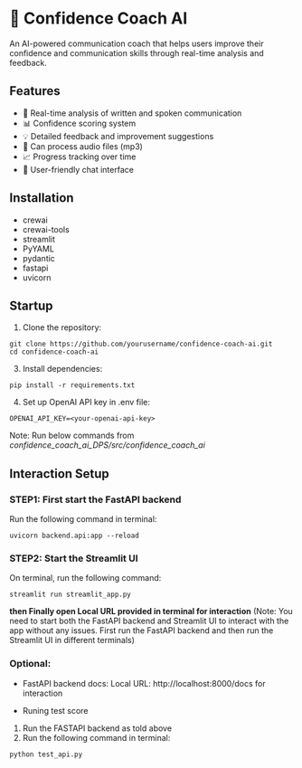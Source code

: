 # 🎯 Confidence Coach AI

An AI-powered communication coach that helps users improve their confidence and communication skills through real-time analysis and feedback.

## Features

- 📝 Real-time analysis of written and spoken communication
- 📊 Confidence scoring system
- 💡 Detailed feedback and improvement suggestions
- 🎤 Can process audio files (mp3)
- 📈 Progress tracking over time
- 💬 User-friendly chat interface

## Installation

- crewai
- crewai-tools
- streamlit
- PyYAML
- pydantic
- fastapi
- uvicorn


## Startup

1. Clone the repository:

```
git clone https://github.com/yourusername/confidence-coach-ai.git
cd confidence-coach-ai
```

3. Install dependencies:
```
pip install -r requirements.txt
```

4. Set up OpenAI API key in .env file:
```
OPENAI_API_KEY=<your-openai-api-key>
```


Note: Run below commands from *confidence_coach_ai_DPS/src/confidence_coach_ai*


## Interaction Setup
### STEP1: First start the FastAPI backend
Run the following command in terminal:

```
uvicorn backend.api:app --reload
```

### STEP2: Start the Streamlit UI
On terminal, run the following command:

```
streamlit run streamlit_app.py
```

**then Finally open
Local URL provided in terminal for interaction**
(Note: You need to start both the FastAPI backend and Streamlit UI to interact with the app without any issues. First run the FastAPI backend and then run the Streamlit UI in different terminals)

### Optional:
- FastAPI backend docs:
Local URL: http://localhost:8000/docs for interaction

- Runing test score
1) Run the FASTAPI backend as told above
2) Run the following command in terminal:
```
python test_api.py
```
